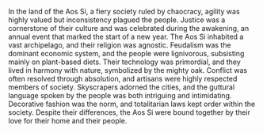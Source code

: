 In the land of the Aos Si, a fiery society ruled by chaocracy, agility was highly valued but inconsistency plagued the people. Justice was a cornerstone of their culture and was celebrated during the awakening, an annual event that marked the start of a new year. The Aos Si inhabited a vast archipelago, and their religion was agnostic. Feudalism was the dominant economic system, and the people were lignivorous, subsisting mainly on plant-based diets. Their technology was primordial, and they lived in harmony with nature, symbolized by the mighty oak. Conflict was often resolved through absolution, and artisans were highly respected members of society. Skyscrapers adorned the cities, and the guttural language spoken by the people was both intriguing and intimidating. Decorative fashion was the norm, and totalitarian laws kept order within the society. Despite their differences, the Aos Si were bound together by their love for their home and their people.